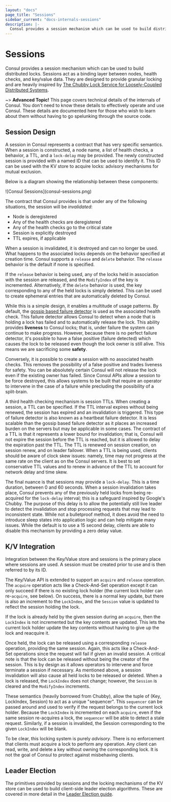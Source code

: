 ```yaml
---
layout: "docs"
page_title: "Sessions"
sidebar_current: "docs-internals-sessions"
description: |-
  Consul provides a session mechanism which can be used to build distributed locks. Sessions act as a binding layer between nodes, health checks, and key/value data. They are designed to provide granular locking and are heavily inspired by The Chubby Lock Service for Loosely-Coupled Distributed Systems.
---
```


# Sessions

Consul provides a session mechanism which can be used to build distributed locks.
Sessions act as a binding layer between nodes, health checks, and key/value data.
They are designed to provide granular locking and are heavily inspired by
[The Chubby Lock Service for Loosely-Coupled Distributed Systems](http://research.google.com/archive/chubby.html).

~> **Advanced Topic!** This page covers technical details of
the internals of Consul. You don't need to know these details to effectively
operate and use Consul. These details are documented here for those who wish
to learn about them without having to go spelunking through the source code.

## Session Design

A session in Consul represents a contract that has very specific semantics.
When a session is constructed, a node name, a list of health checks, a behavior,
a TTL, and a `lock-delay` may be provided. The newly constructed session is provided with
a named ID that can be used to identify it. This ID can be used with the KV
store to acquire locks: advisory mechanisms for mutual exclusion.

Below is a diagram showing the relationship between these components:

<div class="center">
![Consul Sessions](consul-sessions.png)
</div>

The contract that Consul provides is that under any of the following
situations, the session will be *invalidated*:

* Node is deregistered
* Any of the health checks are deregistered
* Any of the health checks go to the critical state
* Session is explicitly destroyed
* TTL expires, if applicable

When a session is invalidated, it is destroyed and can no longer
be used. What happens to the associated locks depends on the
behavior specified at creation time. Consul supports a `release`
and `delete` behavior. The `release` behavior is the default
if none is specified.

If the `release` behavior is being used, any of the locks held in
association with the session are released, and the `ModifyIndex` of
the key is incremented. Alternatively, if the `delete` behavior is
used, the key corresponding to any of the held locks is simply deleted.
This can be used to create ephemeral entries that are automatically
deleted by Consul.

While this is a simple design, it enables a multitude of usage
patterns. By default, the
[gossip based failure detector](/docs/internals/gossip.html)
is used as the associated health check. This failure detector allows
Consul to detect when a node that is holding a lock has failed and
to automatically release the lock. This ability provides **liveness** to
Consul locks; that is, under failure the system can continue to make
progress. However, because there is no perfect failure detector, it's possible
to have a false positive (failure detected) which causes the lock to
be released even though the lock owner is still alive. This means
we are sacrificing some **safety**.

Conversely, it is possible to create a session with no associated
health checks. This removes the possibility of a false positive
and trades liveness for safety. You can be absolutely certain Consul
will not release the lock even if the existing owner has failed.
Since Consul APIs allow a session to be force destroyed, this allows
systems to be built that require an operator to intervene in the
case of a failure while precluding the possibility of a split-brain.

A third health checking mechanism is session TTLs. When creating
a session, a TTL can be specified. If the TTL interval expires without
being renewed, the session has expired and an invalidation is triggered.
This type of failure detector is also known as a heartbeat failure detector.
It is less scalable than the gossip based failure detector as it places
an increased burden on the servers but may be applicable in some cases.
The contract of a TTL is that it represents a lower bound for invalidation;
that is, Consul will not expire the session before the TTL is reached, but it
is allowed to delay the expiration past the TTL. The TTL is renewed on
session creation, on session renew, and on leader failover. When a TTL
is being used, clients should be aware of clock skew issues: namely,
time may not progress at the same rate on the client as on the Consul servers.
It is best to set conservative TTL values and to renew in advance of the TTL
to account for network delay and time skew.

The final nuance is that sessions may provide a `lock-delay`. This
is a time duration, between 0 and 60 seconds. When a session invalidation
takes place, Consul prevents any of the previously held locks from
being re-acquired for the `lock-delay` interval; this is a safeguard
inspired by Google's Chubby. The purpose of this delay is to allow
the potentially still live leader to detect the invalidation and stop
processing requests that may lead to inconsistent state. While not a
bulletproof method, it does avoid the need to introduce sleep states
into application logic and can help mitigate many issues. While the
default is to use a 15 second delay, clients are able to disable this
mechanism by providing a zero delay value.

## K/V Integration

Integration between the Key/Value store and sessions is the primary
place where sessions are used. A session must be created prior to use
and is then referred to by its ID.

The Key/Value API is extended to support an `acquire` and `release` operation.
The `acquire` operation acts like a Check-And-Set operation except it
can only succeed if there is no existing lock holder (the current lock holder
can re-`acquire`, see below). On success, there is a normal key update, but
there is also an increment to the `LockIndex`, and the `Session` value is
updated to reflect the session holding the lock.

If the lock is already held by the given session during an `acquire`, then
the `LockIndex` is not incremented but the key contents are updated. This
lets the current lock holder update the key contents without having to give
up the lock and reacquire it.

Once held, the lock can be released using a corresponding `release` operation,
providing the same session. Again, this acts like a Check-And-Set operations
since the request will fail if given an invalid session. A critical note is
that the lock can be released without being the creator of the session.
This is by design as it allows operators to intervene and force terminate
a session if necessary. As mentioned above, a session invalidation will also
cause all held locks to be released or deleted. When a lock is released, the `LockIndex`
does not change; however, the `Session` is cleared and the `ModifyIndex` increments.

These semantics (heavily borrowed from Chubby), allow the tuple of (Key, LockIndex, Session)
to act as a unique "sequencer". This `sequencer` can be passed around and used
to verify if the request belongs to the current lock holder. Because the `LockIndex`
is incremented on each `acquire`, even if the same session re-acquires a lock,
the `sequencer` will be able to detect a stale request. Similarly, if a session is
invalided, the Session corresponding to the given `LockIndex` will be blank.

To be clear, this locking system is purely *advisory*. There is no enforcement
that clients must acquire a lock to perform any operation. Any client can
read, write, and delete a key without owning the corresponding lock. It is not
the goal of Consul to protect against misbehaving clients.

## Leader Election

The primitives provided by sessions and the locking mechanisms of the KV
store can be used to build client-side leader election algorithms.
These are covered in more detail in the [Leader Election guide](/docs/guides/leader-election.html).

